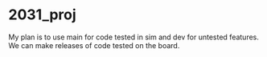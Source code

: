 # 2031_proj
My plan is to use main for code tested in sim and dev for untested features. We can make releases of code tested on the board.

